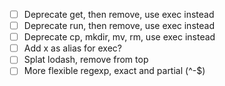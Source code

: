 - [ ] Deprecate get, then remove, use exec instead
- [ ] Deprecate run, then remove, use exec instead
- [ ] Deprecate cp, mkdir, mv, rm, use exec instead
- [ ] Add x as alias for exec?
- [ ] Splat lodash, remove from top
- [ ] More flexible regexp, exact and partial (^-$)
